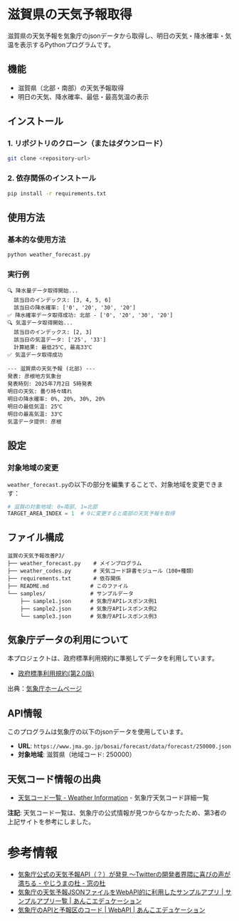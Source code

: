 # 滋賀県の天気予報取得

滋賀県の天気予報を気象庁のjsonデータから取得し、明日の天気・降水確率・気温を表示するPythonプログラムです。

## 機能

- 滋賀県（北部・南部）の天気予報取得
- 明日の天気、降水確率、最低・最高気温の表示

## インストール

### 1. リポジトリのクローン（またはダウンロード）

```bash
git clone <repository-url>
```

### 2. 依存関係のインストール

```bash
pip install -r requirements.txt
```

## 使用方法

### 基本的な使用方法

```bash
python weather_forecast.py
```

### 実行例

```
🔍 降水量データ取得開始...
  該当日のインデックス: [3, 4, 5, 6]
  該当日の降水確率: ['0', '20', '30', '20']
✅ 降水確率データ取得成功: 北部 - ['0', '20', '30', '20']
🔍 気温データ取得開始...
  該当日のインデックス: [2, 3]
  該当日の気温データ: ['25', '33']
  計算結果: 最低25℃, 最高33℃
✅ 気温データ取得成功

--- 滋賀県の天気予報 (北部) ---
発表: 彦根地方気象台
発表時刻: 2025年7月2日 5時発表
明日の天気: 曇り時々晴れ
明日の降水確率: 0%, 20%, 30%, 20%
明日の最低気温: 25℃
明日の最高気温: 33℃
気温データ提供: 彦根
```

## 設定

### 対象地域の変更

`weather_forecast.py`の以下の部分を編集することで、対象地域を変更できます：

```python
# 滋賀の対象地域: 0=南部, 1=北部
TARGET_AREA_INDEX = 1  # 0に変更すると南部の天気予報を取得
```

## ファイル構成

```
滋賀の天気予報改善PJ/
├── weather_forecast.py    # メインプログラム
├── weather_codes.py       # 天気コード辞書モジュール（100+種類）
├── requirements.txt       # 依存関係
├── README.md             # このファイル
└── samples/              # サンプルデータ
    ├── sample1.json      # 気象庁APIレスポンス例1
    ├── sample2.json      # 気象庁APIレスポンス例2
    └── sample3.json      # 気象庁APIレスポンス例3
```


## 気象庁データの利用について

本プロジェクトは、政府標準利用規約に準拠してデータを利用しています。

- [政府標準利用規約(第2.0版)](https://www.digital.go.jp/assets/contents/node/basic_page/field_ref_resources/f7fde41d-ffca-4b2a-9b25-94b8a701a037/a0f187e6/20220706_resources_data_betten_01.pdf)

出典：[気象庁ホームページ](https://www.jma.go.jp/jma/kishou/info/coment.html)

## API情報

このプログラムは気象庁の以下のjsonデータを使用しています。

- **URL**: `https://www.jma.go.jp/bosai/forecast/data/forecast/250000.json`
- **対象地域**: 滋賀県（地域コード: 250000）


## 天気コード情報の出典
- [天気コード一覧 - Weather Information](https://weather.yukigesho.com/code.html) - 気象庁天気コード詳細一覧

**注記**: 天気コード一覧は、気象庁の公式情報が見つからなかったため、第3者の上記サイトを参考にしました。


# 参考情報
- [気象庁公式の天気予報API（？）が発見 ～Twitterの開発者界隈に喜びの声が満ちる - やじうまの杜 - 窓の杜](https://forest.watch.impress.co.jp/docs/serial/yajiuma/1309318.html)
- [気象庁の天気予報JSONファイルをWebAPI的に利用したサンプルアプリ | サンプルアプリ一覧 | あんこエデュケーション](https://anko.education/apps/weather_api)
- [気象庁のAPIと予報区のコード | WebAPI | あんこエデュケーション](https://anko.education/webapi/jma)